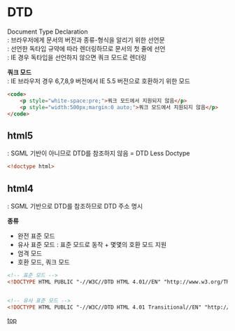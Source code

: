# DTD
Document Type Declaration    
: 브라우저에게 문서의 버전과 종류-형식을 알리기 위한 선언문      
: 선언한 독타입 규약에 따라 렌더링하므로 문서의 첫 줄에 선언    
: IE 경우 독타입을 선언하지 않으면 쿼크 모드로 렌더링    


**쿼크 모드**  
: IE 브라우저 경우 6,7,8,9 버전에서 IE 5.5 버전으로 호환하기 위한 모드  

```html
<code>
    <p style="white-space:pre;">쿼크 모드에서 지원되지 않음</p>
    <p style="width:500px;margin:0 auto;">쿼크 모드에서 지원되지 않음</p>
</code>
```



## html5
: SGML 기반이 아니므로 DTD를 참조하지 않음 = DTD Less Doctype   


```html
<!doctype html>
```



## html4
: SGML 기반으로 DTD를 참조하므로 DTD 주소 명시    


**종류**  
- 완전 표준 모드
- 유사 표준 모드 : 표준 모드로 동작 + 몇몇의 호환 모드 지원
- 엄격 모드
- 호환 모드, 쿼크 모드


```html
<!-- 표준 모드 -->
<!DOCTYPE HTML PUBLIC "-//W3C//DTD HTML 4.01//EN" "http://www.w3.org/TR/html4/strict.dtd">


<!-- 유사 표준 모드 -->
<!DOCTYPE HTML PUBLIC "-//W3C//DTD HTML 4.01 Transitional//EN" "http://www.w3.org/TR/html4/loose.dtd">
```



[top](#)
